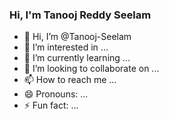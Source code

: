 ### Hi, I'm Tanooj Reddy Seelam

- 👋 Hi, I’m @Tanooj-Seelam
- 👀 I’m interested in ...
- 🌱 I’m currently learning ...
- 💞️ I’m looking to collaborate on ...
- 📫 How to reach me ...
- 😄 Pronouns: ...
- ⚡ Fun fact: ...

<!---
Tanooj-Seelam/Tanooj-Seelam is a ✨ special ✨ repository because its `README.md` (this file) appears on your GitHub profile.
You can click the Preview link to take a look at your changes.
--->
